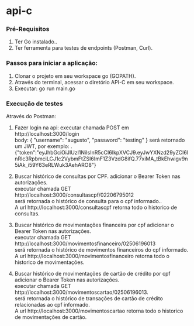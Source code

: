 # api-c

### Pré-Requisitos 
1) Ter Go instalado..<br />
2) Ter ferramenta para testes de endpoints (Postman, Curl).<br />

### Passos para iniciar a aplicação:
1) Clonar o projeto em seu workspace go (GOPATH).<br />
2) Através do terminal, acessar o diretório API-C em seu workspace.<br />
3) Executar: go run main.go<br />

### Execução de testes
Através do Postman:<br />

1) Fazer login na api:
executar chamada POST em http://localhost:3000/login<br />
body:
{
	"username": "augusto",
	"password": "testing"
}
será retornado um JWT, por exemplo: .<br />
{"token":"eyJhbGciOiJIUzI1NiIsInR5cCI6IkpXVCJ9.eyJwYXNzd29yZCI6InRlc3RpbmciLCJ1c2VybmFtZSI6ImF1Z3VzdG8ifQ.77xiMA_tBkEhwigv9n5iAk_i59Y63eRLWuk3AehARO8"}

2) Buscar histórico de consultas por CPF.
adicionar o Bearer Token nas autorizações.<br />
executar chamada GET http://localhost:3000/consultascpf/02206795012<br />
será retornada o histórico de consulta para o cpf informado..<br />
A url http://localhost:3000/consultascpf retorna todo o historico de consultas.<br />

3) Buscar histórico de movimentações financeira por cpf
adicionar o Bearer Token nas autorizações.<br />
executar chamada GET http://localhost:3000/movimentosfinanceiro/02506196013<br />
será retornada o histórico de movimentos financeiros do cpf informado.<br />
A url http://localhost:3000/movimentosfinanceiro retorna todo o historico de movimentações.<br />

4) Buscar histórico de movimentações de cartão de crédito por cpf
adicionar o Bearer Token nas autorizações.<br />
executar chamada GET http://localhost:3000/movimentoscartao/02506196013.<br />
será retornada o histórico de transações de cartão de crédito relacionadas ao cpf informado.<br />
A url http://localhost:3000/movimentoscartao retorna todo o historico de movimentações de cartão.<br />